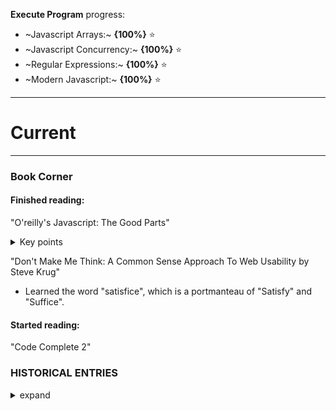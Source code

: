 **Execute Program** progress:
- ~Javascript Arrays:~ **{100%}** ⭐
- ~Javascript Concurrency:~ **{100%}** ⭐
- ~Regular Expressions:~ **{100%}** ⭐
- ~Modern Javascript:~ **{100%}** ⭐
---
# Current
---

### Book Corner

#### Finished reading: 
"O'reilly's Javascript: The Good Parts"
<details>
<summary>Key points</summary><br>
  
- Always use scope,
- (Cascades, Memoization, Global Abatement),
- Retrieval can be done with either dot notation, or with square brackets,
- A function always returns a value or if unspecified, it returns undefined,
- Javascript only has array-like objects which are slower than 'real' arrays,
- Inner functions have access to the actual parameters of the outer functions (not copies),
- Or `||` operand can be used to fill in default values for nonexistent data to prevent an undefined error,
- Do not use `for in` as it does not iterate through the properties in order and sometimes pulls in from further up the prototype chain,

</details>

"Don't Make Me Think: A Common Sense Approach To Web Usability by Steve Krug"<br>
- Learned the word "satisfice", which is a portmanteau of "Satisfy" and "Suffice".<br>

#### Started reading:
"Code Complete 2"<br>

### HISTORICAL ENTRIES
<details>
<summary>expand</summary>

### Javascript Iterables

<details>
  <summary> Class approach </summary>
  
```js
class NumberIterator {
  constructor() {
    this.value = 0;
  }
  
  next() {
    if (this.value < 3) {
      const value = this.value;
      this.value += 1;
      return {value, done: false};
    } else {
      return {value: undefined, done: true};
    }
  }
}

class NumbersBelowThree {
  [Symbol.iterator]() {
    return new NumberIterator();
  }
}

const numbers = [];
for (const n of new NumbersBelowThree()) {
  numbers.push(n);
}
numbers;
```
                       
</details>
<details>
  <summary> Object approach</summary>
  
```js
const numbersBelowThree = {
  [Symbol.iterator]: () => makeIterator()
};

function makeIterator() {
  let currentValue = 0;

  return {
    next() {
      const value = currentValue;
      currentValue += 1;

      if (value < 3) {
        return {value, done: false};
      } else {
        return {value: undefined, done: true};
      }
    }
  };
}

const numbers = [];
for (const n of numbersBelowThree) {
  numbers.push(n);
}
numbers;
```
                    
</details>

---

In some regex systems, `/.{,5}/` means "at most five characters". That's not true in JS which interprets it as a literal string.
```js
/^.{,5}$/.test('.{,5}'); // true
```

---

Found out that there are two functions to check if something is NaN.<br>
```js
Number.isNan(x) // good
isNan(x) // bad
``` 

---

Learned shorthand destructuring and .bind method

```js
const user = { name: 'Amir' };
const userName = () => { return this.name; }
userName.bind(user);
userNameBound(); //'Amir'
```

---

Wild idea: Separate javascript file for appending classes to avoid html clutter.

Destructuring can be written as either (for nested objects)
```js
const name = user.cat.name;
```
or
```js
const {cat: {name}} = user;
```

---

**Sets**:

A set's size reflects the number of unique values that it holds. Duplicates passed to the constructor or added with .add don't contribute to the size.
An array's method `.includes` slows down as an array gets longer, a set's method `.has` mostly fixes this problem.

```js
const names = new Set(['Amir', 'Betty', 'Amir']);
//methods
names.add("Jim");
names.delete("Jim");
names.clear();
names.has(name)
names.size;
//convert to array with
Array.from(names.values());
```

---

Learned about testing and the TDD process.

---
**Accessor properties stack error**

```js
class User {
  set name(newName) {
    this.name = newName;
  }
}

const amir = new User();
amir.name = 'Amir';
```

The setter tried to do `this.name = newName`, which called the setter again, which did `this.name = newName` again until we hit the maximum stack size, which causes the JavaScript runtime to error.

---

**Computed Properties in classes**

When the class is being constructed, the virtual machine evaluates the string to get the method or accessor name. After the class is defined, those names won't change.

```
</details>
